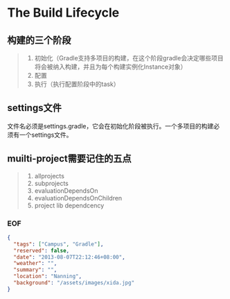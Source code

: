 The Build Lifecycle
==================

## 构建的三个阶段
> 1. 初始化（Gradle支持多项目的构建，在这个阶段gradle会决定哪些项目将会被纳入构建，并且为每个构建实例化Instance对象）
> 2. 配置
> 3. 执行（执行配置阶段中的task）

## settings文件
文件名必须是settings.gradle，它会在初始化阶段被执行。一个多项目的构建必须有一个settings文件。 

## muilti-project需要记住的五点
> 1. allprojects
> 2. subprojects
> 3. evaluationDependsOn
> 4. evaluationDependsOnChildren
> 5. project lib dependcency

### EOF
```json
{
  "tags": ["Campus", "Gradle"],
  "reserved": false,
  "date": "2013-08-07T22:12:46+08:00",
  "weather": "",
  "summary": "",
  "location": "Nanning",
  "background": "/assets/images/xida.jpg"
}
```
